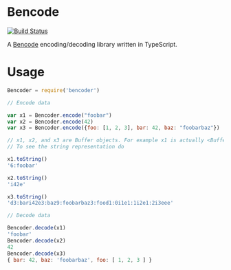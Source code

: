 # Bencode

[![Build Status](https://travis-ci.org/avli/bencoder.svg?branch=master)](https://travis-ci.org/avli/bencoder)

A [Bencode](https://en.wikipedia.org/wiki/Bencode) encoding/decoding library written in TypeScript.

# Usage

```javascript
Bencoder = require('bencoder')

// Encode data

var x1 = Bencoder.encode("foobar")
var x2 = Bencoder.encode(42)
var x3 = Bencoder.encode({foo: [1, 2, 3], bar: 42, baz: "foobarbaz"})

// x1, x2, and x3 are Buffer objects. For example x1 is actually <Buffer 36 3a 66 6f 6f 62 61 72>
// To see the string representation do

x1.toString()
'6:foobar'

x2.toString()
'i42e'

x3.toString()
'd3:bari42e3:baz9:foobarbaz3:food1:0i1e1:1i2e1:2i3eee'

// Decode data

Bencoder.decode(x1)
'foobar'
Bencoder.decode(x2)
42
Bencoder.decode(x3)
{ bar: 42, baz: 'foobarbaz', foo: [ 1, 2, 3 ] }

```

